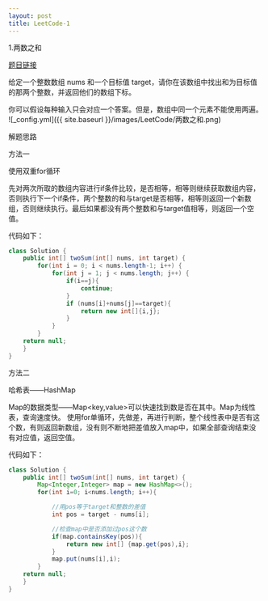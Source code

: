 ```yaml
---
layout: post
title: LeetCode-1
---
```


1.两数之和

[题目链接](https://leetcode-cn.com/problems/two-sum)

给定一个整数数组 nums 和一个目标值 target，请你在该数组中找出和为目标值的那两个整数，并返回他们的数组下标。

你可以假设每种输入只会对应一个答案。但是，数组中同一个元素不能使用两遍。
![_config.yml]({{ site.baseurl }}/images/LeetCode/两数之和.png)

解题思路

方法一

使用双重for循环

先对两次所取的数组内容进行if条件比较，是否相等，相等则继续获取数组内容，否则执行下一个if条件，两个整数的和与target是否相等，相等则返回一个新数组，否则继续执行。最后如果都没有两个整数和与target值相等，则返回一个空值。

代码如下：



```java
class Solution {
    public int[] twoSum(int[] nums, int target) {
        for(int i = 0; i < nums.length-1; i++) {
            for(int j = 1; j < nums.length; j++) {
                if(i==j){
                    continue;
                }
                if (nums[i]+nums[j]==target){
                    return new int[]{i,j};
                }
            }
        }
    return null;
    }
}
```

方法二

哈希表——HashMap

Map的数据类型——Map<key,value>可以快速找到数是否在其中。Map为线性表，查询速度快。
使用for单循环，先做差，再进行判断，整个线性表中是否有这个数，有则返回新数组，没有则不断地把差值放入map中，如果全部查询结束没有对应值，返回空值。

代码如下：

```java
class Solution {
    public int[] twoSum(int[] nums, int target) {
        Map<Integer,Integer> map = new HashMap<>();
        for(int i=0; i<nums.length; i++){

            //用pos等于target和整数的差值
            int pos = target - nums[i];

            //检查map中是否添加过pos这个数
            if(map.containsKey(pos)){
                return new int[] {map.get(pos),i};
            }
            map.put(nums[i],i);
        }
    return null;
    }
}
```